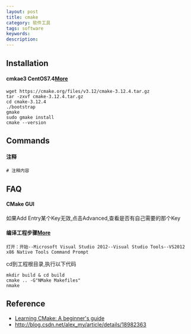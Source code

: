 ```yaml
---
layout: post
title: cmake
category: 软件工具
tags: software
keywords: 
description: 
---
```



## Installation

#### cmkae3 CentOS7.4[More](https://www.jianshu.com/p/084e6d7e2bad)

```
wget https://cmake.org/files/v3.12/cmake-3.12.4.tar.gz
tar -zxvf cmake-3.12.4.tar.gz
cd cmake-3.12.4
./bootstrap
gmake
sudo gmake install
cmake --version
```


## Commands

#### 注释


```
# 注释内容
```


## FAQ

#### CMake GUI
如果Add Entry某个Key无效,点击Advanced,查看是否有自己需要的那个Key

#### 编译工程步骤[More](http://blog.csdn.net/alex_my/article/details/18982363)

`打开：开始--Microsoft Visual Studio 2012--Visual Studio Tools--VS2012 x86 Native Tools Command Prompt`

cd到工程根目录,执行以下代码

```
mkdir build & cd build
cmake .. -G"NMake Makefiles"
nmake
```


## Reference

* [Learning CMake: A beginner's guide](https://www.gitbook.com/book/tuannguyen68/learning-cmake-a-beginner-s-guide/details)
* <http://blog.csdn.net/alex_my/article/details/18982363>